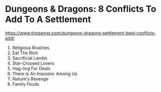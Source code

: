 
# Dungeons & Dragons: 8 Conflicts To Add To A Settlement

https://www.thegamer.com/dungeons-dragons-settlement-best-conflicts-add/

1. Religious Rivalries
2. Eat The Rich
3. Sacrificial Lambs
4. Star-Crossed Lovers
5. Hag-ling For Deals
6. There Is An Impostor Among Us
7. Nature's Revenge
8. Family Feuds





